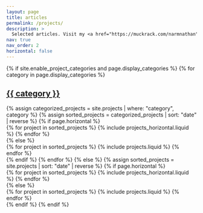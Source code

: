 ```yaml
---
layout: page
title: articles
permalink: /projects/
description: >
  Selected articles. Visit my <a href="https://muckrack.com/narmnathan" target="_blank">MuckRack</a> for a full list.
nav: true
nav_order: 2
horizontal: false
---
```


<!-- pages/projects.md -->
<div class="projects">
{% if site.enable_project_categories and page.display_categories %}
  <!-- Display categorized projects -->
  {% for category in page.display_categories %}
    <a id="{{ category }}" href=".#{{ category }}">
      <h2 class="category">{{ category }}</h2>
    </a>
    {% assign categorized_projects = site.projects | where: "category", category %}
    {% assign sorted_projects = categorized_projects | sort: "date" | reverse %}
    <!-- Generate cards for each project -->
    {% if page.horizontal %}
      <div class="container">
        <div class="row row-cols-1 row-cols-md-2">
          {% for project in sorted_projects %}
            {% include projects_horizontal.liquid %}
          {% endfor %}
        </div>
      </div>
    {% else %}
      <div class="row row-cols-1 row-cols-md-3">
        {% for project in sorted_projects %}
          {% include projects.liquid %}
        {% endfor %}
      </div>
    {% endif %}
  {% endfor %}
{% else %}
  <!-- Display projects without categories -->
  {% assign sorted_projects = site.projects | sort: "date" | reverse %}
  <!-- Generate cards for each project -->
  {% if page.horizontal %}
    <div class="container">
      <div class="row row-cols-1 row-cols-md-2">
        {% for project in sorted_projects %}
          {% include projects_horizontal.liquid %}
        {% endfor %}
      </div>
    </div>
  {% else %}
    <div class="row row-cols-1 row-cols-md-3">
      {% for project in sorted_projects %}
        {% include projects.liquid %}
      {% endfor %}
    </div>
  {% endif %}
{% endif %}
</div>
